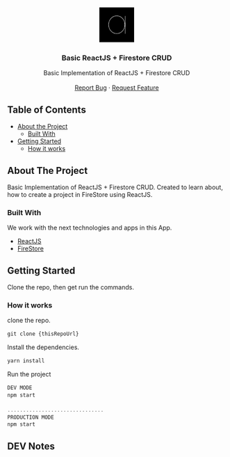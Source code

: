 <!-- PROJECT LOGO -->
<br />
<p align="center">
  <a href="https://github.com/chubuntuarc/React-Firestore--CRUD">
    <img src="https://raw.githubusercontent.com/chubuntuarc/TS-Node-MySQL-REST-API-Template/master/src/assets/images/logo.png" alt="Logo" width="80" height="80">
  </a>

  <h3 align="center">Basic ReactJS + Firestore CRUD</h3>

  <p align="center">
    Basic Implementation of ReactJS + Firestore CRUD
    <br />
    <br />
    <a href="https://github.com/chubuntuarc/React-Firestore--CRUD/issues">Report Bug</a>
    ·
    <a href="https://github.com/chubuntuarc/React-Firestore--CRUD/issues">Request Feature</a>
  </p>
</p>

<!-- TABLE OF CONTENTS -->
## Table of Contents

* [About the Project](#about-the-project)
  * [Built With](#built-with)
* [Getting Started](#getting-started)
  * [How it works](#how-it-works)

<!-- ABOUT THE PROJECT -->
## About The Project

Basic Implementation of ReactJS + Firestore CRUD.
Created to learn about, how to create a project in FireStore using ReactJS.

### Built With
We work with the next technologies and apps in this App.
* [ReactJS](https://reactjs.org/docs/getting-started.html)
* [FireStore](https://firebase.google.com/docs/firestore)

## Getting Started
Clone the repo, then get run the commands.

### How it works

clone the repo.

```javascript
git clone {thisRepoUrl}
```

Install the dependencies.

```javascript
yarn install
```

Run the project

```javascript
DEV MODE
npm start

...............................
PRODUCTION MODE
npm start
```

## DEV Notes

```
```
